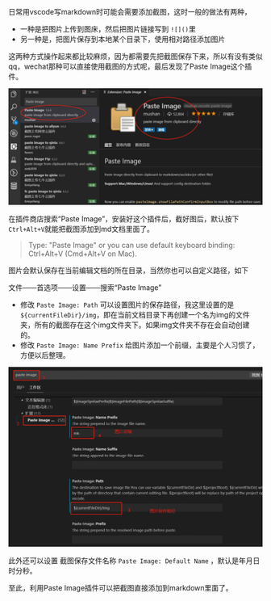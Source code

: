 
日常用vscode写markdown时可能会需要添加截图，这时一般的做法有两种，

- 一种是把图片上传到图床，然后把图片链接写到 `![]()`里
- 另一种是，把图片保存到本地某个目录下，使用相对路径添加图片

这两种方式操作起来都比较麻烦，因为都需要先把截图保存下来，所以有没有类似qq，wechat那种可以直接使用截图的方式呢，最后发现了Paste Image这个插件。

![](img/mk-2019-05-22-16-33-54.png)

在插件商店搜索“Paste Image”，安装好这个插件后，截好图后，默认按下`Ctrl+Alt+V`就能把截图添加到md文档里面了。
> Type: "Paste Image" or you can use default keyboard binding: Ctrl+Alt+V (Cmd+Alt+V on Mac).

图片会默认保存在当前编辑文档的所在目录，当然你也可以自定义路径，如下

文件——首选项——设置——搜索“Paste Image” 

- 修改 `Paste Image: Path` 可以设置图片的保存路径，我这里设置的是`${currentFileDir}/img`，即在当前文档目录下再创建一个名为img的文件夹，所有的截图存在这个img文件夹下。如果img文件夹不存在会自动创建的。
- 修改 `Paste Image: Name Prefix` 给图片添加一个前缀，主要是个人习惯了，方便以后整理。 

![](img/mk-2019-05-22-16-39-27.png)

此外还可以设置 截图保存文件名称 `Paste Image: Default Name` ，默认是年月日时分秒。

至此，利用Paste Image插件可以把截图直接添加到markdown里面了。


